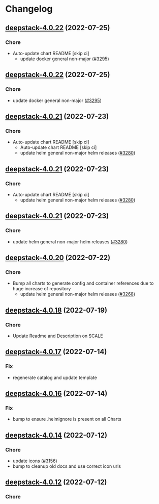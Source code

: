 # Changelog



## [deepstack-4.0.22](https://github.com/truecharts/apps/compare/deepstack-4.0.21...deepstack-4.0.22) (2022-07-25)

### Chore

- Auto-update chart README [skip ci]
  - update docker general non-major ([#3295](https://github.com/truecharts/apps/issues/3295))




## [deepstack-4.0.22](https://github.com/truecharts/apps/compare/deepstack-4.0.21...deepstack-4.0.22) (2022-07-25)

### Chore

- update docker general non-major ([#3295](https://github.com/truecharts/apps/issues/3295))




## [deepstack-4.0.21](https://github.com/truecharts/apps/compare/deepstack-4.0.20...deepstack-4.0.21) (2022-07-23)

### Chore

- Auto-update chart README [skip ci]
  - Auto-update chart README [skip ci]
  - update helm general non-major helm releases ([#3280](https://github.com/truecharts/apps/issues/3280))




## [deepstack-4.0.21](https://github.com/truecharts/apps/compare/deepstack-4.0.20...deepstack-4.0.21) (2022-07-23)

### Chore

- Auto-update chart README [skip ci]
  - update helm general non-major helm releases ([#3280](https://github.com/truecharts/apps/issues/3280))




## [deepstack-4.0.21](https://github.com/truecharts/apps/compare/deepstack-4.0.20...deepstack-4.0.21) (2022-07-23)

### Chore

- update helm general non-major helm releases ([#3280](https://github.com/truecharts/apps/issues/3280))




## [deepstack-4.0.20](https://github.com/truecharts/apps/compare/deepstack-4.0.18...deepstack-4.0.20) (2022-07-22)

### Chore

- Bump all charts to generate config and container references due to huge increase of repository
  - update helm general non-major helm releases ([#3268](https://github.com/truecharts/apps/issues/3268))



## [deepstack-4.0.18](https://github.com/truecharts/apps/compare/deepstack-4.0.17...deepstack-4.0.18) (2022-07-19)

### Chore

- Update Readme and Description on SCALE



## [deepstack-4.0.17](https://github.com/truecharts/apps/compare/deepstack-4.0.16...deepstack-4.0.17) (2022-07-14)

### Fix

- regenerate catalog and update template



## [deepstack-4.0.16](https://github.com/truecharts/apps/compare/deepstack-4.0.14...deepstack-4.0.16) (2022-07-14)

### Fix

- bump to ensure .helmignore is present on all Charts



## [deepstack-4.0.14](https://github.com/truecharts/apps/compare/deepstack-4.0.12...deepstack-4.0.14) (2022-07-12)

### Chore

- update icons ([#3156](https://github.com/truecharts/apps/issues/3156))
- bump to cleanup old docs and use correct icon urls



## [deepstack-4.0.12](https://github.com/truecharts/apps/compare/deepstack-4.0.11...deepstack-4.0.12) (2022-07-12)

### Chore

